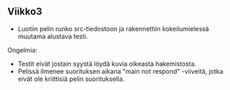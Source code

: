 ## Viikko3

- Luotiin pelin runko src-tiedostoon ja rakennettiin kokeilumielessä muutama alustava testi.

Ongelmia:
- Testit eivät jostain syystä löydä kuvia oikeasta hakemistosta.
- Pelissä ilmenee suorituksen aikana "main not respond" -viiveitä, jotka eivät ole kriittisiä pelin suorituksella.
